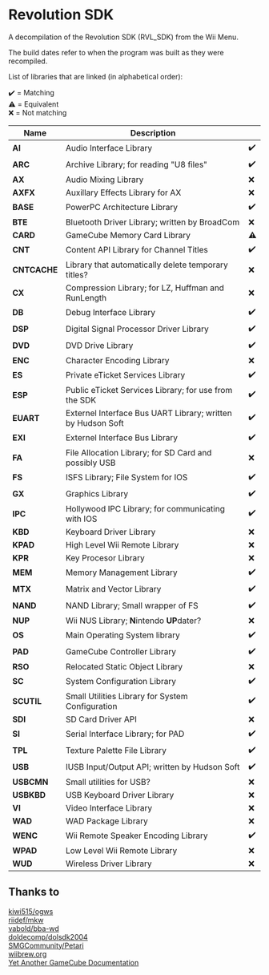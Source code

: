 Revolution SDK
==============
A decompilation of the Revolution SDK (RVL_SDK) from the Wii Menu.  

The build dates refer to when the program was built as they were recompiled.

List of libraries that are linked (in alphabetical order):

✔️ = Matching  
⚠️ = Equivalent  
❌ = Not matching  

|     Name     |                          Description                        |    |
|--------------|-------------------------------------------------------------|----|
| **AI**       | Audio Interface Library                                     | ✔️ |
| **ARC**      | Archive Library; for reading "U8 files"                     | ✔️ |
| **AX**       | Audio Mixing Library                                        | ❌ |
| **AXFX**     | Auxillary Effects Library for AX                            | ❌ |
| **BASE**     | PowerPC Architecture Library                                | ✔️ |
| **BTE**      | Bluetooth Driver Library; written by BroadCom               | ❌ |
| **CARD**     | GameCube Memory Card Library                                | ⚠️ |
| **CNT**      | Content API Library for Channel Titles                      | ✔️ |
| **CNTCACHE** | Library that automatically delete temporary titles?         | ❌ |
| **CX**       | Compression Library; for LZ, Huffman and RunLength          | ❌ |
| **DB**       | Debug Interface Library                                     | ✔️ |
| **DSP**      | Digital Signal Processor Driver Library                     | ✔️ |
| **DVD**      | DVD Drive Library                                           | ✔️ |
| **ENC**      | Character Encoding Library                                  | ❌ |
| **ES**       | Private eTicket Services Library                            | ✔️ |
| **ESP**      | Public eTicket Services Library; for use from the SDK       | ✔️ |
| **EUART**    | Externel Interface Bus UART Library; written by Hudson Soft | ✔️ |
| **EXI**      | Externel Interface Bus Library                              | ✔️ |
| **FA**       | File Allocation Library; for SD Card and possibly USB       | ❌ |
| **FS**       | ISFS Library; File System for IOS                           | ✔️ |
| **GX**       | Graphics Library                                            | ✔️ |
| **IPC**      | Hollywood IPC Library; for communicating with IOS           | ✔️ |
| **KBD**      | Keyboard Driver Library                                     | ❌ |
| **KPAD**     | High Level Wii Remote Library                               | ❌ |
| **KPR**      | Key Procesor Library                                        | ❌ |
| **MEM**      | Memory Management Library                                   | ✔️ |
| **MTX**      | Matrix and Vector Library                                   | ✔️ |
| **NAND**     | NAND Library; Small wrapper of FS                           | ✔️ |
| **NUP**      | Wii NUS Library; **N**intendo **UP**dater?                  | ❌ |
| **OS**       | Main Operating System library                               | ✔️ |
| **PAD**      | GameCube Controller Library                                 | ✔️ |
| **RSO**      | Relocated Static Object Library                             | ❌ |
| **SC**       | System Configuration Library                                | ✔️ |
| **SCUTIL**   | Small Utilities Library for System Configuration            | ✔️ |
| **SDI**      | SD Card Driver API                                          | ❌ |
| **SI**       | Serial Interface Library; for PAD                           | ✔️ |
| **TPL**      | Texture Palette File Library                                | ✔️ |
| **USB**      | IUSB Input/Output API; written by Hudson Soft               | ✔️ |
| **USBCMN**   | Small utilities for USB?                                    | ❌ |
| **USBKBD**   | USB Keyboard Driver Library                                 | ❌ |
| **VI**       | Video Interface Library                                     | ❌ |
| **WAD**      | WAD Package Library                                         | ❌ |
| **WENC**     | Wii Remote Speaker Encoding Library                         | ✔️ |
| **WPAD**     | Low Level Wii Remote Library                                | ❌ |
| **WUD**      | Wireless Driver Library                                     | ❌ |

Thanks to
---------
[kiwi515/ogws](https://github.com/kiwi515/ogws)  
[riidef/mkw](https://github.com/riidefi/mkw)  
[vabold/bba-wd](https://github.com/vabold/bba-wd)  
[doldecomp/dolsdk2004](https://github.com/doldecomp/dolsdk2004)  
[SMGCommunity/Petari](https://github.com/SMGCommunity/Petari)  
[wiibrew.org](https://wiibrew.org)  
[Yet Another GameCube Documentation](https://www.gc-forever.com/yagcd)  
